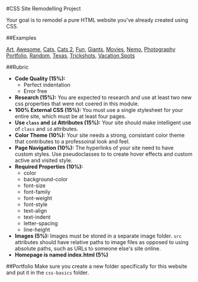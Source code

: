 #CSS Site Remodelling Project

Your goal is to remodel a pure HTML website you've already created using CSS.

##Examples

[Art](http://christensenacademy.org/modules/css-basics/challenges/example-projects/art/portfolio.html), [Awesome](http://christensenacademy.org/modules/css-basics/challenges/example-projects/awesome/), [Cats](http://christensenacademy.org/modules/css-basics/challenges/example-projects/cats/Main-Page.html), [Cats 2](http://christensenacademy.org/modules/css-basics/challenges/example-projects/cats-2/Website2.html), [Fun](http://christensenacademy.org/modules/css-basics/challenges/example-projects/fun/website.html), [Giants](http://christensenacademy.org/modules/css-basics/challenges/example-projects/giants/basic%20website%20project.html), [Movies](http://christensenacademy.org/modules/css-basics/challenges/example-projects/movies/FrontPage.html), [Nemo](http://christensenacademy.org/modules/css-basics/challenges/example-projects/nemo/Finding%20Nemo.html), [Photography Portfolio](http://christensenacademy.org/modules/css-basics/challenges/example-projects/photography-portfolio/), [Random](http://christensenacademy.org/modules/css-basics/challenges/example-projects/random/Home.html), [Texas](http://christensenacademy.org/modules/css-basics/challenges/example-projects/texas/Home.html), [Trickshots](http://christensenacademy.org/modules/css-basics/challenges/example-projects/trickshots/trickshots.html), [Vacation Spots](http://christensenacademy.org/modules/css-basics/challenges/example-projects/vacation-spots/)

##Rubric

* **Code Quality (15%):**
  * Perfect indentation
  * Error free
* **Research (15%):** You are expected to research and use at least two new css properties that were not coered in this module.
* **100% External CSS (15%):** You must use a single stylesheet for your entire site, which must be at least four pages.
* **Use `class` and `id` Attributes (15%):** Your site should make intelligent use of `class` and `id` attributes.
* **Color Theme (10%):** Your site needs a strong, consistant color theme that contributes to a professoinal look and feel.
* **Page Navigation (10%):** The hyperlinks of your site need to have custom styles. Use pseudoclasses to to create hover effects and custom active and visited style.
* **Required Properties (10%):**
  * color
  * background-color
  * font-size
  * font-family
  * font-weight
  * font-style
  * text-align
  * text-indent
  * letter-spacing
  * line-height
* **Images (5%):** Images must be stored in a separate image folder. `src` attributes should have relative paths to image files as opposed to using absolute paths, such as URLs to someone else's site online.
* **Homepage is named index.html (5%)**

##Portfolio
Make sure you create a new folder specifically for this website and put it in the `css-basics` folder.
